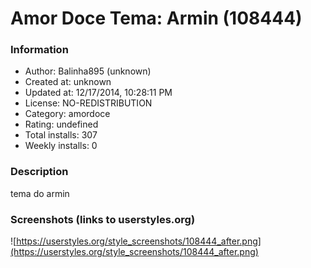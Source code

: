 # Amor Doce Tema: Armin (108444)

### Information
- Author: Balinha895 (unknown)
- Created at: unknown
- Updated at: 12/17/2014, 10:28:11 PM
- License: NO-REDISTRIBUTION
- Category: amordoce
- Rating: undefined
- Total installs: 307
- Weekly installs: 0


### Description
tema do armin


### Screenshots (links to userstyles.org)
![https://userstyles.org/style_screenshots/108444_after.png](https://userstyles.org/style_screenshots/108444_after.png)



